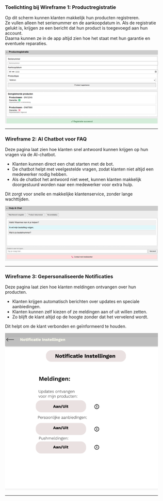 ### Toelichting bij Wireframe 1: Productregistratie

Op dit scherm kunnen klanten makkelijk hun producten registreren.  
Ze vullen alleen het serienummer en de aankoopdatum in.
Als de registratie gelukt is, krijgen ze een bericht dat hun product is toegevoegd aan hun account.  
Daarna kunnen ze in de app altijd zien hoe het staat met hun garantie en eventuele reparaties.  

![Productregristratie](Wireframe_Productregistratie.png)



___
### Wireframe 2: AI Chatbot voor FAQ

Deze pagina laat zien hoe klanten snel antwoord kunnen krijgen op hun vragen via de AI-chatbot. 

- Klanten kunnen direct een chat starten met de bot.
- De chatbot helpt met veelgestelde vragen, zodat klanten niet altijd een medewerker nodig hebben.
- Als de chatbot het antwoord niet weet, kunnen klanten makkelijk doorgestuurd worden naar een medewerker voor extra hulp.

Dit zorgt voor snelle en makkelijke klantenservice, zonder lange wachttijden.

![Hulp](Wireframe_Chatbot.png)

___
### Wireframe 3: Gepersonaliseerde Notificaties

Deze pagina laat zien hoe klanten meldingen ontvangen over hun producten.

- Klanten krijgen automatisch berichten over updates en speciale aanbiedingen.
- Klanten kunnen zelf kiezen of ze meldingen aan of uit willen zetten.
- Zo blijft de klant altijd op de hoogte zonder dat het vervelend wordt.

Dit helpt om de klant verbonden en geïnformeerd te houden.

![Instellingen](Notificatieinstellingen.png)
___

